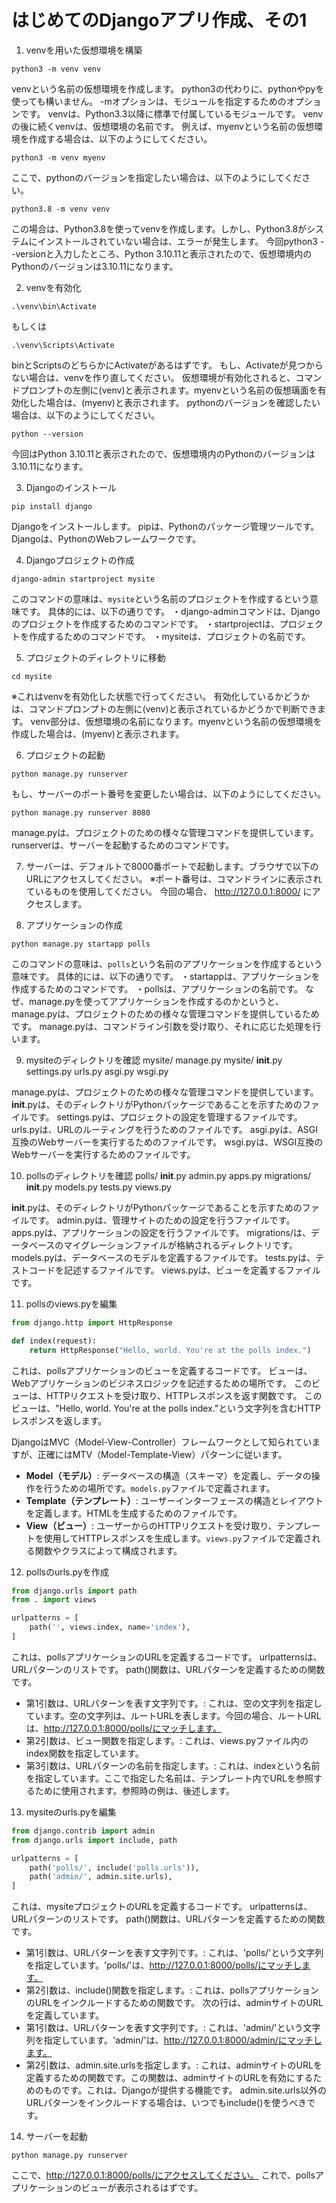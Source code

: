 # はじめてのDjangoアプリ作成、その1

1. venvを用いた仮想環境を構築
```pwsh
python3 -m venv venv
```
venvという名前の仮想環境を作成します。
python3の代わりに、pythonやpyを使っても構いません。
-mオプションは、モジュールを指定するためのオプションです。
venvは、Python3.3以降に標準で付属しているモジュールです。
venvの後に続くvenvは、仮想環境の名前です。
例えば、myenvという名前の仮想環境を作成する場合は、以下のようにしてください。
```pwsh
python3 -m venv myenv
```
ここで、pythonのバージョンを指定したい場合は、以下のようにしてください。
```pwsh
python3.8 -m venv venv
```
この場合は、Python3.8を使ってvenvを作成します。しかし、Python3.8がシステムにインストールされていない場合は、エラーが発生します。
今回python3 --versionと入力したところ、Python 3.10.11と表示されたので、仮想環境内のPythonのバージョンは3.10.11になります。

2. venvを有効化
```pwsh
.\venv\bin\Activate
```
もしくは
```pwsh
.\venv\Scripts\Activate
```
binとScriptsのどちらかにActivateがあるはずです。
もし、Activateが見つからない場合は、venvを作り直してください。
仮想環境が有効化されると、コマンドプロンプトの左側に(venv)と表示されます。myenvという名前の仮想璃面を有効化した場合は、(myenv)と表示されます。
pythonのバージョンを確認したい場合は、以下のようにしてください。
```pwsh
python --version
```
今回はPython 3.10.11と表示されたので、仮想環境内のPythonのバージョンは3.10.11になります。

3. Djangoのインストール
```pwsh
pip install django
```
Djangoをインストールします。
pipは、Pythonのパッケージ管理ツールです。
Djangoは、PythonのWebフレームワークです。

4. Djangoプロジェクトの作成
```pwsh
django-admin startproject mysite
```
このコマンドの意味は、`mysite`という名前のプロジェクトを作成するという意味です。
具体的には、以下の通りです。
・django-adminコマンドは、Djangoのプロジェクトを作成するためのコマンドです。
・startprojectは、プロジェクトを作成するためのコマンドです。
・mysiteは、プロジェクトの名前です。

5. プロジェクトのディレクトリに移動
```pwsh
cd mysite
```
※これはvenvを有効化した状態で行ってください。
有効化しているかどうかは、コマンドプロンプトの左側に(venv)と表示されているかどうかで判断できます。
venv部分は、仮想環境の名前になります。myenvという名前の仮想環境を作成した場合は、(myenv)と表示されます。

6. プロジェクトの起動
```pwsh
python manage.py runserver
```
もし、サーバーのポート番号を変更したい場合は、以下のようにしてください。
```pwsh
python manage.py runserver 8080
```
manage.pyは、プロジェクトのための様々な管理コマンドを提供しています。
runserverは、サーバーを起動するためのコマンドです。

7. サーバーは、デフォルトで8000番ポートで起動します。ブラウザで以下のURLにアクセスしてください。
※ポート番号は、コマンドラインに表示されているものを使用してください。
今回の場合、
http://127.0.0.1:8000/
にアクセスします。

8. アプリケーションの作成
```pwsh
python manage.py startapp polls
```
このコマンドの意味は、`polls`という名前のアプリケーションを作成するという意味です。
具体的には、以下の通りです。
・startappは、アプリケーションを作成するためのコマンドです。
・pollsは、アプリケーションの名前です。
なぜ、manage.pyを使ってアプリケーションを作成するのかというと、manage.pyは、プロジェクトのための様々な管理コマンドを提供しているためです。
manage.pyは、コマンドライン引数を受け取り、それに応じた処理を行います。

9. mysiteのディレクトリを確認
mysite/
    manage.py
    mysite/
        __init__.py
        settings.py
        urls.py
        asgi.py
        wsgi.py

manage.pyは、プロジェクトのための様々な管理コマンドを提供しています。
__init__.pyは、そのディレクトリがPythonパッケージであることを示すためのファイルです。
settings.pyは、プロジェクトの設定を管理するファイルです。
urls.pyは、URLのルーティングを行うためのファイルです。
asgi.pyは、ASGI互換のWebサーバーを実行するためのファイルです。
wsgi.pyは、WSGI互換のWebサーバーを実行するためのファイルです。

10. pollsのディレクトリを確認
polls/
    __init__.py
    admin.py
    apps.py
    migrations/
        __init__.py
    models.py
    tests.py
    views.py

__init__.pyは、そのディレクトリがPythonパッケージであることを示すためのファイルです。
admin.pyは、管理サイトのための設定を行うファイルです。
apps.pyは、アプリケーションの設定を行うファイルです。
migrations/は、データベースのマイグレーションファイルが格納されるディレクトリです。
models.pyは、データベースのモデルを定義するファイルです。
tests.pyは、テストコードを記述するファイルです。
views.pyは、ビューを定義するファイルです。

11. pollsのviews.pyを編集
```python
from django.http import HttpResponse

def index(request):
    return HttpResponse("Hello, world. You're at the polls index.")
```
これは、pollsアプリケーションのビューを定義するコードです。
ビューは、Webアプリケーションのビジネスロジックを記述するための場所です。
このビューは、HTTPリクエストを受け取り、HTTPレスポンスを返す関数です。
このビューは、"Hello, world. You're at the polls index."という文字列を含むHTTPレスポンスを返します。

DjangoはMVC（Model-View-Controller）フレームワークとして知られていますが、正確にはMTV（Model-Template-View）パターンに従います。
- **Model（モデル）**: データベースの構造（スキーマ）を定義し、データの操作を行うための場所です。`models.py`ファイルで定義されます。
- **Template（テンプレート）**: ユーザーインターフェースの構造とレイアウトを定義します。HTMLを生成するためのファイルです。
- **View（ビュー）**: ユーザーからのHTTPリクエストを受け取り、テンプレートを使用してHTTPレスポンスを生成します。`views.py`ファイルで定義される関数やクラスによって構成されます。

12. pollsのurls.pyを作成
```python
from django.urls import path
from . import views

urlpatterns = [
    path('', views.index, name='index'),
]
```
これは、pollsアプリケーションのURLを定義するコードです。
urlpatternsは、URLパターンのリストです。
path()関数は、URLパターンを定義するための関数です。
- 第1引数は、URLパターンを表す文字列です。: これは、空の文字列を指定しています。空の文字列は、ルートURLを表します。今回の場合、ルートURLは、http://127.0.0.1:8000/polls/にマッチします。
- 第2引数は、ビュー関数を指定します。: これは、views.pyファイル内のindex関数を指定しています。
- 第3引数は、URLパターンの名前を指定します。: これは、indexという名前を指定しています。ここで指定した名前は、テンプレート内でURLを参照するために使用されます。参照時の例は、後述します。

13. mysiteのurls.pyを編集
```python
from django.contrib import admin
from django.urls import include, path

urlpatterns = [
    path('polls/', include('polls.urls')),
    path('admin/', admin.site.urls),
]
```
これは、mysiteプロジェクトのURLを定義するコードです。
urlpatternsは、URLパターンのリストです。
path()関数は、URLパターンを定義するための関数です。
- 第1引数は、URLパターンを表す文字列です。: これは、'polls/'という文字列を指定しています。'polls/'は、http://127.0.0.1:8000/polls/にマッチします。
- 第2引数は、include()関数を指定します。: これは、pollsアプリケーションのURLをインクルードするための関数です。
次の行は、adminサイトのURLを定義しています。
- 第1引数は、URLパターンを表す文字列です。: これは、'admin/'という文字列を指定しています。'admin/'は、http://127.0.0.1:8000/admin/にマッチします。
- 第2引数は、admin.site.urlsを指定します。: これは、adminサイトのURLを定義するための関数です。この関数は、adminサイトのURLを有効にするためのものです。これは、Djangoが提供する機能です。
admin.site.urls以外のURLパターンをインクルードする場合は、いつでもinclude()を使うべきです。

14. サーバーを起動
```pwsh
python manage.py runserver
```
ここで、http://127.0.0.1:8000/polls/にアクセスしてください。
これで、pollsアプリケーションのビューが表示されるはずです。